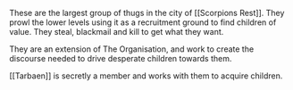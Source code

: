 These are the largest group of thugs in the city of [[Scorpions Rest]]. They prowl the lower levels using it as a recruitment ground to find children of value. They steal, blackmail and kill to get what they want.

They are an extension of The Organisation, and work to create the discourse needed to drive desperate children towards them.

[[Tarbaen]] is secretly a member and works with them to acquire children.

